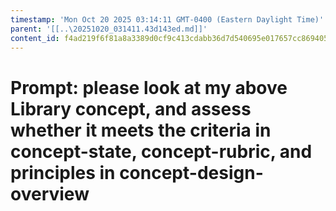 ```yaml
---
timestamp: 'Mon Oct 20 2025 03:14:11 GMT-0400 (Eastern Daylight Time)'
parent: '[[..\20251020_031411.43d143ed.md]]'
content_id: f4ad219f6f81a8a3389d0cf9c413cdabb36d7d540695e017657cc8694050a551
---
```


# Prompt: please look at my above Library concept, and assess whether it meets the criteria in concept-state, concept-rubric, and principles in concept-design-overview
